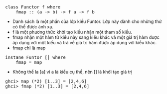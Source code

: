 <pre>
class Functor f where
    fmap :: (a -> b) -> f a -> f b
</pre>

- Danh sách là một phần của lớp kiều Funtor. Lớp này dành cho những thứ có thể được ánh xạ.
- f là một phương thức khởi tạo kiểu nhận một tham số kiểu.
- fmap nhận một hàm từ kiểu này sang kiểu khác và một giá trị hàm được áp dụng với một kiểu và trả về giá trị hàm được áp dụng với kiểu khác.
- fmap chỉ là map

<pre>
instane Funtor [] where
    fmap = map
</pre>

- Không thể la [a] vì a là kiểu cụ thể, nên [] là khởi tạo giá trị

<pre>
ghci> map (*2) [1..3] = [2,4,6]
ghci> fmap (*2) [1..3] = [2,4,6]
</pre>